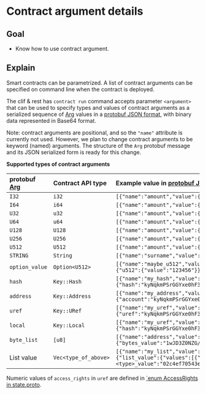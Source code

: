 # Contract argument details

## Goal

* Know how to use contract argument.

## Explain

Smart contracts can be parametrized. A list of contract arguments can be specified on command line when the contract is deployed.

The clif & rest has `contract run` command accepts parameter `<argument>` that can be used to specify types and values of contract arguments as a serialized sequence of [Arg](https://github.com/hdac-io/CasperLabs/blob/40f4b9de7d8693acfc62f71fac70afc854a6cd28/protobuf/io/casperlabs/casper/consensus/consensus.proto#L91) values in a [protobuf JSON format](https://developers.google.com/protocol-buffers/docs/proto3#json), with binary data represented in Base64 format.

Note: contract arguments are positional, and so the `"name"` attribute is currently not used. However, we plan to change contract arguments to be keyword \(named\) arguments. The structure of the `Arg` protobuf message and its JSON serialized form is ready for this change.

**Supported types of contract arguments**

| protobuf [Arg](https://github.com/hdac-io/CasperLabs/blob/40f4b9de7d8693acfc62f71fac70afc854a6cd28/protobuf/io/casperlabs/casper/consensus/consensus.proto#L91) | Contract API type | Example value in [protobuf JSON format](https://developers.google.com/protocol-buffers/docs/proto3#json) |
| :--- | :--- | :--- |
| `I32` | `i32` | `[{"name":"amount","value":{"cl_type":{"simpleType":"I32"},"value":{"i32":123456}}}]` |
| `I64` | `i64` | `[{"name":"amount","value":{"cl_type":{"simpleType":"I64"},"value":{"i64":"123456"}}}]` |
| `U32` | `u32` | `[{"name":"amount","value":{"cl_type":{"simple_type":"U32"},"value":{"u32":123456}}}]` |
| `U64` | `u64` | `[{"name":"amount","value":{"cl_type":{"simple_type":"U64"},"value":{"u64":"123456"}}}]` |
| `U128` | `U128` | `[{"name":"amount","value":{"cl_type":{"simple_type":"U128"},"value":{"u128":{"value":"123456"}}}}]` |
| `U256` | `U256` | `[{"name":"amount","value":{"cl_type":{"simple_type":"U256"},"value":{"u256":{"value":"123456"}}}}]` |
| `U512` | `U512` | `[{"name":"amount","value":{"cl_type":{"simple_type":"U512"},"value":{"u512":{"value":"123456"}}}}]` |
| `STRING` | `String` | `[{"name":"surname","value":{"cl_type":{"simple_type":"STRING"},"value":{"str_value":"Nakamoto"}}}]` |
| `option_value` | `Option<U512>` | `[{"name":"maybe_u512","value":{"cl_type":{"option_type":{"inner":{"simple_type":"U512"}}},"value":{"u512":{"value":"123456"}}}}]` |
| `hash` | `Key::Hash` | `[{"name":"my_hash","value":{"cl_type":{"simple_type":"KEY"},"value":{"key":{"hash":{"hash":"kyNqkmPSrGGYxe0hF3THRdXcYqkQy4Qnb4p8SVkgiRU="}}}}}]` |
| `address` | `Key::Address` | `[{"name":"my_address","value":{"clType":{"simpleType":"KEY"},"value":{"key":{"address":{"account":"kyNqkmPSrGGYxe0hF3THRdXcYqkQy4Qnb4p8SVkgiRU="}}}}}]` |
| `uref` | `Key::URef` | `[{"name":"my_uref","value":{"clType":{"simpleType":"KEY"},"value":{"key":{"uref":{"uref":"kyNqkmPSrGGYxe0hF3THRdXcYqkQy4Qnb4p8SVkgiRU=","access_rights":"READ_ADD_WRITE"}}}}}]` |
| `local` | `Key::Local` | `[{"name":"my_uref","value":{"clType":{"simpleType":"KEY"},"value":{"key":{"local":{"hash":"kyNqkmPSrGGYxe0hF3THRdXcYqkQy4Qnb4p8SVkgiRWTI2qSY9KsYZjF7SEXdMdF1dxiqRDLhCdvinxJWSCJFQ=="}}}}}]` |
| `byte_list` | `[u8]` | `[{"name":"address","value":{"cl_type":{"list_type":{"inner":{"simple_type":"U8"}}},"value":{"bytes_value":"1wJD3Z0NZG/W3ygqj3qPoFpmKb7AHYAkw2EescH7n4Q="}}}]` |
| List value | `Vec<type_of_above>` | `[{"name":"my_list","value":{"cl_type":{"list_type":{"inner":{"simple_type":"<type>"}}},"value":{"list_value":{"values":[{"<type>_value":"02c4ef70543e18889167ca67c8aa28c1d4c259e89cb34483a8ed6cfd3a03e8246b"},{..}]}}}}]` |

Numeric values of `access_rights` in `uref` are defined in [\`enum AccessRights in state.proto](https://github.com/hdac-io/CasperLabs/blob/40f4b9de7d8693acfc62f71fac70afc854a6cd28/protobuf/io/casperlabs/casper/consensus/state.proto#L239).

